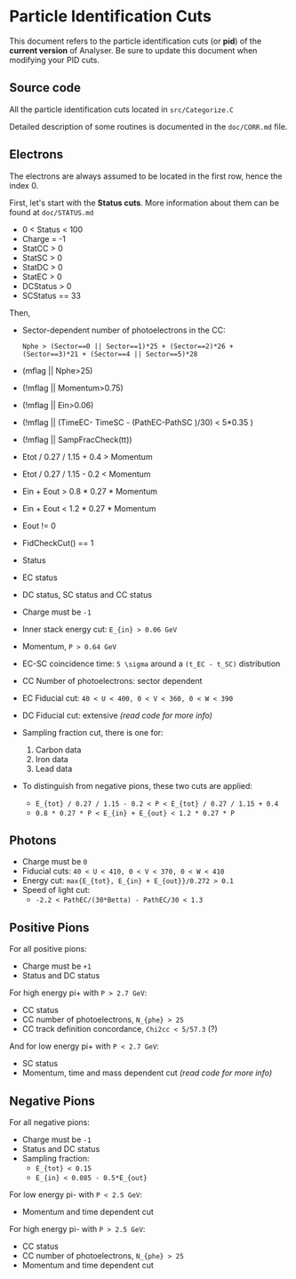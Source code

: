# Particle Identification Cuts

This document refers to the particle identification cuts (or **pid**) of the **current version** of Analyser.
Be sure to update this document when modifying your PID cuts.

## Source code

All the particle identification cuts located in `src/Categorize.C`

Detailed description of some routines is documented in the `doc/CORR.md` file.

## Electrons

The electrons are always assumed to be located in the first row, hence the index 0.

First, let's start with the **Status cuts**. More information about them can be found at `doc/STATUS.md`

* 0 < Status < 100
* Charge = -1
* StatCC > 0
* StatSC > 0
* StatDC > 0
* StatEC > 0
* DCStatus > 0
* SCStatus == 33

Then,

* Sector-dependent number of photoelectrons in the CC:

	```
	Nphe > (Sector==0 || Sector==1)*25 + (Sector==2)*26 + (Sector==3)*21 + (Sector==4 || Sector==5)*28
	```
	
* (mflag || Nphe>25)
* (!mflag || Momentum>0.75)
* (!mflag || Ein>0.06)
* (!mflag || (TimeEC- TimeSC - (PathEC-PathSC )/30) < 5*0.35 )
* (!mflag || SampFracCheck(tt))
* Etot / 0.27 / 1.15 + 0.4 > Momentum
* Etot / 0.27 / 1.15 - 0.2 < Momentum
* Ein + Eout > 0.8 * 0.27 * Momentum
* Ein + Eout < 1.2 * 0.27 * Momentum
* Eout != 0
* FidCheckCut() == 1

* Status
* EC status
* DC status, SC status and CC status
* Charge must be `-1`
* Inner stack energy cut: `E_{in} > 0.06 GeV`
* Momentum, `P > 0.64 GeV`
* EC-SC coincidence time: `5 \sigma` around a `(t_EC - t_SC)` distribution
* CC Number of photoelectrons: sector dependent
* EC Fiducial cut: `40 < U < 400, 0 < V < 360, 0 < W < 390`
* DC Fiducial cut: extensive *(read code for more info)*
* Sampling fraction cut, there is one for:
  1. Carbon data
  2. Iron data
  3. Lead data
* To distinguish from negative pions, these two cuts are applied:
  * `E_{tot} / 0.27 / 1.15 - 0.2 < P < E_{tot} / 0.27 / 1.15 + 0.4`
  * `0.8 * 0.27 * P < E_{in} + E_{out} < 1.2 * 0.27 * P`

## Photons

* Charge must be `0`
* Fiducial cuts: `40 < U < 410, 0 < V < 370, 0 < W < 410`
* Energy cut: `max{E_{tot}, E_{in} + E_{out}}/0.272 > 0.1`
* Speed of light cut:
  * `-2.2 < PathEC/(30*Betta) - PathEC/30 < 1.3`

## Positive Pions

For all positive pions:
* Charge must be `+1`
* Status and DC status

For high energy pi+ with `P > 2.7 GeV`:
* CC status
* CC number of photoelectrons, `N_{phe} > 25`
* CC track definition concordance, `Chi2cc < 5/57.3` (?)

And for low energy pi+ with `P < 2.7 GeV`:
* SC status
* Momentum, time and mass dependent cut *(read code for more info)*

## Negative Pions

For all negative pions:
* Charge must be `-1`
* Status and DC status
* Sampling fraction:
  * ` E_{tot} < 0.15 `
  * ` E_{in} < 0.085 - 0.5*E_{out} `

For low energy pi- with `P < 2.5 GeV`:
* Momentum and time dependent cut

For high energy pi- with `P > 2.5 GeV`:
* CC status
* CC number of photoelectrons, `N_{phe} > 25`
* Momentum and time dependent cut
